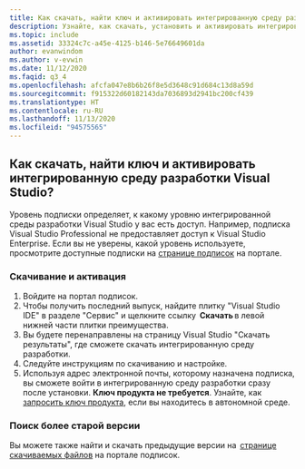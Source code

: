 ```yaml
---
title: Как скачать, найти ключ и активировать интегрированную среду разработки Visual Studio?
description: Узнайте, как скачать, установить и активировать интегрированную среду разработки Visual Studio с помощью ключа продукта.
ms.topic: include
ms.assetid: 33324c7c-a45e-4125-b146-5e76649601da
author: evanwindom
ms.author: v-evwin
ms.date: 11/12/2020
ms.faqid: q3_4
ms.openlocfilehash: afcfa047e8b6b26f8e5d3648c91d684c13d8a59d
ms.sourcegitcommit: f915322d60182143da7036893d2941bc200cf439
ms.translationtype: HT
ms.contentlocale: ru-RU
ms.lasthandoff: 11/13/2020
ms.locfileid: "94575565"
---
```

## <a name="how-do-i-download-find-a-key-and-activate-the-visual-studio-ide"></a>Как скачать, найти ключ и активировать интегрированную среду разработки Visual Studio?
Уровень подписки определяет, к какому уровню интегрированной среды разработки Visual Studio у вас есть доступ. Например, подписка Visual Studio Professional не предоставляет доступ к Visual Studio Enterprise. Если вы не уверены, какой уровень используете, просмотрите доступные подписки на [странице подписок](https://my.visualstudio.com/subscriptions) на портале. 

### <a name="how-to-download-and-activate"></a>Скачивание и активация 
1. Войдите на портал подписок.  
0. Чтобы получить последний выпуск, найдите плитку "Visual Studio IDE" в разделе "Сервис" и щелкните ссылку  **Скачать** в левой нижней части плитки преимущества.  
0. Вы будете перенаправлены на страницу Visual Studio "Скачать результаты", где сможете скачать интегрированную среду разработки.  
0. Следуйте инструкциям по скачиванию и настройке. 
0. Используя адрес электронной почты, которому назначена подписка, вы сможете войти в интегрированную среду разработки сразу после установки. **Ключ продукта не требуется**. Узнайте, как [запросить ключ продукта](https://docs.microsoft.com/visualstudio/subscriptions/find-keys), если вы находитесь в автономной среде.

### <a name="find-an-older-version"></a>Поиск более старой версии 
Вы можете также найти и скачать предыдущие версии на  [странице скачиваемых файлов](https://my.visualstudio.com/Downloads?q=Visual%20Studio%20for%20mac&pgroup=) на портале подписок.